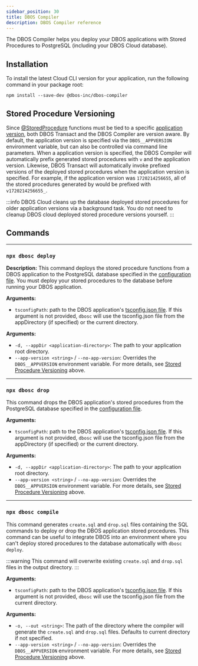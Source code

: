 ```yaml
---
sidebar_position: 30
title: DBOS Compiler
description: DBOS Compiler reference
---
```


The DBOS Compiler helps you deploy your DBOS applications with Stored Procedures to PostgreSQL (including your DBOS Cloud database).

## Installation

To install the latest Cloud CLI version for your application, run the following command in your package root:

```
npm install --save-dev @dbos-inc/dbos-compiler
```

## Stored Procedure Versioning

Since [@StoredProcedure](../../tutorials/stored-proc-tutorial.md) functions must be tied to a specific [application version](../../../cloud-tutorials/application-management#managing-application-versions), both DBOS Transact and the DBOS Compiler are version aware. 
By default, the application version is specified via the `DBOS__APPVERSION` environment variable, but can also be controlled via command line parameters.
When a application version is specified, the DBOS Compiler will automatically prefix generated stored procedures with `v` and the application version.
Likewise, DBOS Transact will automatically invoke prefixed versions of the deployed stored procedures when the application version is specified.
For example, if the application version was `1720214256655`, all of the stored procedures generated by would be prefixed with `v1720214256655_`.

:::info
DBOS Cloud cleans up the database deployed stored procedures for older application versions via a background task.
You do not need to cleanup DBOS cloud deployed stored procedure versions yourself.
:::

## Commands

---

### `npx dbosc deploy`

**Description:**
This command deploys the stored procedure functions from a DBOS application to the PostgreSQL database specified in the [configuration file](../configuration).
You must deploy your stored procedures to the database before running your DBOS application.

**Arguments:**
- `tsconfigPath`: path to the DBOS application's [tsconfig.json file](https://www.typescriptlang.org/docs/handbook/tsconfig-json.html).
  If this argument is not provided, `dbosc` will use the tsconfig.json file from the appDirectory (if specified) or the current directory.

**Arguments:**
- `-d, --appDir <application-directory>`: The path to your application root directory.
- `--app-version <string>` / `--no-app-version`: Overrides the `DBOS__APPVERSION` environment variable.
  For more details, see [Stored Procedure Versioning](#stored-procedure-versioning) above.

---

### `npx dbosc drop`
This command drops the DBOS application's stored procedures from the PostgreSQL database specified in the [configuration file](../configuration). 

**Arguments:**
- `tsconfigPath`: path to the DBOS application's [tsconfig.json file](https://www.typescriptlang.org/docs/handbook/tsconfig-json.html).
  If this argument is not provided, `dbosc` will use the tsconfig.json file from the appDirectory (if specified) or the current directory.

**Arguments:**
- `-d, --appDir <application-directory>`: The path to your application root directory.
- `--app-version <string>` / `--no-app-version`: Overrides the `DBOS__APPVERSION` environment variable.
  For more details, see [Stored Procedure Versioning](#stored-procedure-versioning) above.

---

### `npx dbosc compile`
This command generates `create.sql` and `drop.sql` files containing the SQL commands to deploy or drop the DBOS application stored procedures. 
This command can be useful to integrate DBOS into an environment where you can't deploy stored procedures to the database automatically with `dbosc deploy`.

:::warning
This command will overwrite existing `create.sql` and `drop.sql` files in the output directory.
:::

**Arguments:**
- `tsconfigPath`: path to the DBOS application's [tsconfig.json file](https://www.typescriptlang.org/docs/handbook/tsconfig-json.html).
  If this argument is not provided, `dbosc` will use the tsconfig.json file from the current directory.

**Arguments:**
- `-o, --out <string>`: The path of the directory where the compiler will generate the `create.sql` and `drop.sql` files. Defaults to current directory if not specified.
- `--app-version <string>` / `--no-app-version`: Overrides the `DBOS__APPVERSION` environment variable.
  For more details, see [Stored Procedure Versioning](#stored-procedure-versioning) above.
